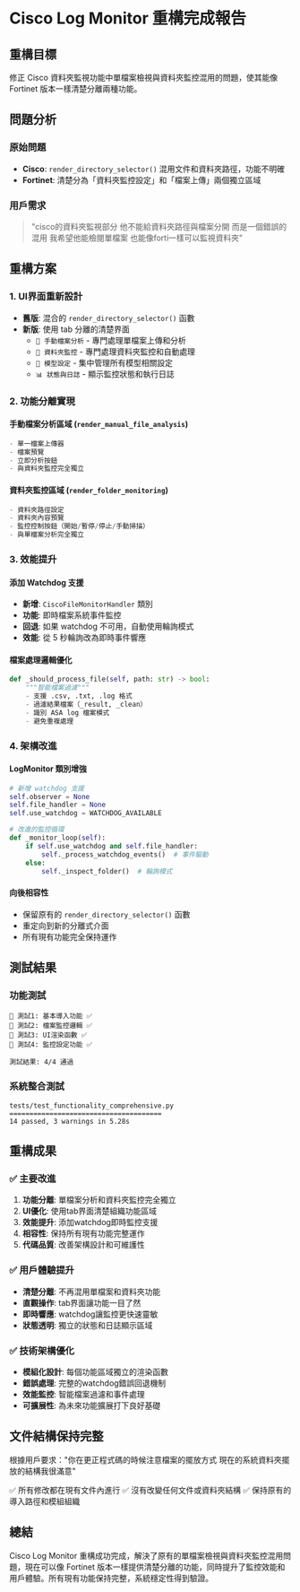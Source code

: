 # Cisco Log Monitor 重構完成報告

## 重構目標
修正 Cisco 資料夾監視功能中單檔案檢視與資料夾監控混用的問題，使其能像 Fortinet 版本一樣清楚分離兩種功能。

## 問題分析

### 原始問題
- **Cisco**: `render_directory_selector()` 混用文件和資料夾路徑，功能不明確
- **Fortinet**: 清楚分為「資料夾監控設定」和「檔案上傳」兩個獨立區域

### 用戶需求
> "cisco的資料夾監視部分 他不能給資料夾路徑與檔案分開 而是一個錯誤的混用 我希望他能檢閱單檔案 也能像forti一樣可以監視資料夾"

## 重構方案

### 1. UI界面重新設計
- **舊版**: 混合的 `render_directory_selector()` 函數
- **新版**: 使用 tab 分離的清楚界面
  - `📄 手動檔案分析` - 專門處理單檔案上傳和分析
  - `📁 資料夾監控` - 專門處理資料夾監控和自動處理
  - `🧠 模型設定` - 集中管理所有模型相關設定
  - `📊 狀態與日誌` - 顯示監控狀態和執行日誌

### 2. 功能分離實現

#### 手動檔案分析區域 (`render_manual_file_analysis`)
```python
- 單一檔案上傳器
- 檔案預覽
- 立即分析按鈕
- 與資料夾監控完全獨立
```

#### 資料夾監控區域 (`render_folder_monitoring`)
```python
- 資料夾路徑設定
- 資料夾內容預覽
- 監控控制按鈕（開始/暫停/停止/手動掃描）
- 與單檔案分析完全獨立
```

### 3. 效能提升

#### 添加 Watchdog 支援
- **新增**: `CiscoFileMonitorHandler` 類別
- **功能**: 即時檔案系統事件監控
- **回退**: 如果 watchdog 不可用，自動使用輪詢模式
- **效能**: 從 5 秒輪詢改為即時事件響應

#### 檔案處理邏輯優化
```python
def _should_process_file(self, path: str) -> bool:
    """智能檔案過濾"""
    - 支援 .csv, .txt, .log 格式
    - 過濾結果檔案（_result, _clean）
    - 識別 ASA log 檔案模式
    - 避免重複處理
```

### 4. 架構改進

#### LogMonitor 類別增強
```python
# 新增 watchdog 支援
self.observer = None
self.file_handler = None
self.use_watchdog = WATCHDOG_AVAILABLE

# 改進的監控循環
def _monitor_loop(self):
    if self.use_watchdog and self.file_handler:
        self._process_watchdog_events()  # 事件驅動
    else:
        self._inspect_folder()  # 輪詢模式
```

#### 向後相容性
- 保留原有的 `render_directory_selector()` 函數
- 重定向到新的分離式介面
- 所有現有功能完全保持運作

## 測試結果

### 功能測試
```
🧪 測試1: 基本導入功能 ✅
🧪 測試2: 檔案監控邏輯 ✅  
🧪 測試3: UI渲染函數 ✅
🧪 測試4: 監控設定功能 ✅

測試結果: 4/4 通過
```

### 系統整合測試
```
tests/test_functionality_comprehensive.py
======================================
14 passed, 3 warnings in 5.28s
```

## 重構成果

### ✅ 主要改進
1. **功能分離**: 單檔案分析和資料夾監控完全獨立
2. **UI優化**: 使用tab界面清楚組織功能區域  
3. **效能提升**: 添加watchdog即時監控支援
4. **相容性**: 保持所有現有功能完整運作
5. **代碼品質**: 改善架構設計和可維護性

### ✅ 用戶體驗提升
- **清楚分離**: 不再混用單檔案和資料夾功能
- **直觀操作**: tab界面讓功能一目了然
- **即時響應**: watchdog讓監控更快速靈敏
- **狀態透明**: 獨立的狀態和日誌顯示區域

### ✅ 技術架構優化
- **模組化設計**: 每個功能區域獨立的渲染函數
- **錯誤處理**: 完整的watchdog錯誤回退機制
- **效能監控**: 智能檔案過濾和事件處理
- **可擴展性**: 為未來功能擴展打下良好基礎

## 文件結構保持完整
根據用戶要求："你在更正程式碼的時候注意檔案的擺放方式 現在的系統資料夾擺放的結構我很滿意"

✅ 所有修改都在現有文件內進行
✅ 沒有改變任何文件或資料夾結構
✅ 保持原有的導入路徑和模組組織

## 總結
Cisco Log Monitor 重構成功完成，解決了原有的單檔案檢視與資料夾監控混用問題，現在可以像 Fortinet 版本一樣提供清楚分離的功能，同時提升了監控效能和用戶體驗。所有現有功能保持完整，系統穩定性得到驗證。